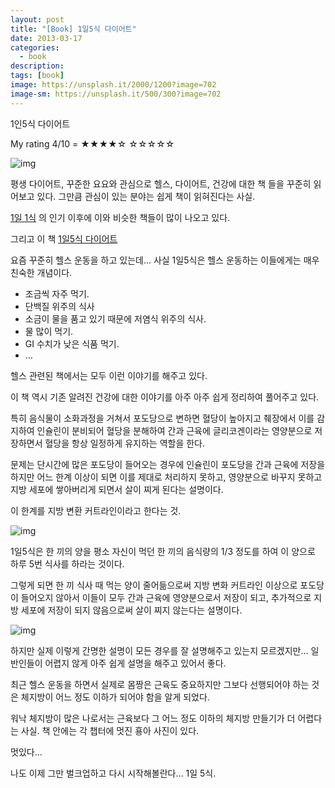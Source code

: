 ```yaml
---
layout: post
title: "[Book] 1일5식 다이어트"
date: 2013-03-17
categories:
  - book
description:
tags: [book]
image: https://unsplash.it/2000/1200?image=702
image-sm: https://unsplash.it/500/300?image=702
---
```


1인5식 다이어트

My rating 4/10 = ★★★★☆ ☆☆☆☆☆

<!--more-->

![img](http://i947.photobucket.com/albums/ad312/tkhwang/blog1/DSC_8064.jpg)

평생 다이어트, 꾸준한 요요와 관심으로 헬스, 다이어트, 건강에 대한 책 들을 꾸준히 읽어보고 있다.
그만큼 관심이 있는 분야는 쉽게 책이 읽혀진다는 사실.

[1일 1식](http://www.aladin.co.kr/shop/wproduct.aspx?ISBN=8998010046) 의 인기 이후에 이와 비슷한 책들이 많이 나오고 있다.

그리고 이 책 [1일5식 다이어트](http://www.aladin.co.kr/shop/common/wbook_talktalk.aspx?ISBN=8966370438&CommunityType=MyList)

요즘 꾸준히 헬스 운동을 하고 있는데…
사실 1일5식은 헬스 운동하는 이들에게는 매우 친숙한 개념이다.

- 조금씩 자주 먹기.
- 단백질 위주의 식사
- 소금이 물을 품고 있기 때문에 저염식 위주의 식사.
- 물 많이 먹기.
- GI 수치가 낮은 식품 먹기.
- …

헬스 관련된 책에서는 모두 이런 이야기를 해주고 있다.

이 책 역시 기존 알려진 건강에 대한 이야기를 아주 아주 쉽게 정리하여 풀어주고 있다.

특히 음식물이 소화과정을 거쳐서 포도당으로 변하면 혈당이 높아지고
췌장에서 이를 감지하여 인슐린이 분비되어 혈당을 분해하여 간과 근육에 글리코겐이라는 영양분으로 저장하면서
혈당을 항상 일정하게 유지하는 역할을 한다.

문제는 단시간에 많은 포도당이 들어오는 경우에 인슐린이 포도당을 간과 근육에 저장을 하지만
어느 한계 이상이 되면 이를 제대로 처리하지 못하고, 영양분으로 바꾸지 못하고
지방 세포에 쌓아버리게 되면서 살이 찌게 된다는 설명이다.

이 한계를 지방 변환 커트라인이라고 한다는 것.

![img](http://i947.photobucket.com/albums/ad312/tkhwang/blog1/DSC_8066.jpg)

1일5식은 한 끼의 양을 평소 자신이 먹던 한 끼의 음식량의 1/3 정도를 하여 이 양으로 하루 5번 식사를 하라는 것이다.

그렇게 되면 한 끼 식사 때 먹는 양이 줄어듦으로써 지방 변화 커트라인 이상으로 포도당이 들어오지 않아서 이들이 모두 간과 근육에 영양분으로서 저장이 되고, 추가적으로 지방 세포에 저장이 되지 않음으로써 살이 찌지 않는다는 설명이다.

![img](http://i947.photobucket.com/albums/ad312/tkhwang/blog1/DSC_8069.jpg)

하지만 실제 이렇게 간명한 설명이 모든 경우를 잘 설명해주고 있는지 모르겠지만… 일반인들이 어렵지 않게 아주 쉽게 설명을 해주고 있어서 좋다.

최근 헬스 운동을 하면서 실제로 몸짱은 근육도 중요하지만 그보다 선행되어야 하는 것은 체지방이 어느 정도 이하가 되어야 함을 알게 되었다.

워낙 체지방이 많은 나로서는 근육보다 그 어느 정도 이하의 체지방 만들기가 더 어렵다는 사실. 책 안에는 각 챕터에 멋진 횽아 사진이 있다.

멋있다…

나도 이제 그만 벌크업하고 다시 시작해볼란다… 1일 5식.
